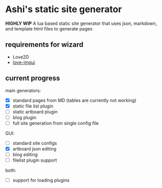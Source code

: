 # Ashi's static site generator
**HIGHLY WIP**
A lua based static site generator that uses json, markdown, and template html files to generate pages

## requirements for wizard
- Love2D
- [love-imgui](https://github.com/MikuAuahDark/love-imgui)

## current progress

main generators:
- [x] standard pages from MD (tables are currently not working)
- [x] static file list plugin
- [ ] static artboard plugin
- [ ] blog plugin
- [ ] full site generation from single config file

GUI:
- [ ] standard site configs
- [x] artboard json editing
- [ ] blog editing
- [ ] filelist plugin support

both:
- [ ] support for loading plugins
